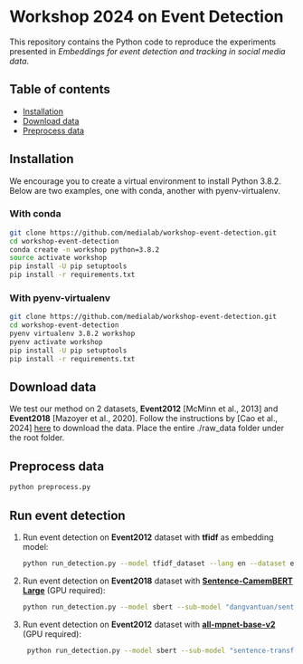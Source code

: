 # Workshop 2024 on Event Detection
This repository contains the Python code to reproduce the experiments presented in *Embeddings for event detection and tracking in social media data*.

## Table of contents
- [Installation](#installation)
- [Download data](#download-data)
- [Preprocess data](#preprocess-data)

## Installation

We encourage you to create a virtual environment to install Python 3.8.2. Below are two examples, one with conda, another with pyenv-virtualenv.

### With conda
```bash
git clone https://github.com/medialab/workshop-event-detection.git
cd workshop-event-detection
conda create -n workshop python=3.8.2
source activate workshop
pip install -U pip setuptools
pip install -r requirements.txt
```

### With pyenv-virtualenv
```bash
git clone https://github.com/medialab/workshop-event-detection.git
cd workshop-event-detection
pyenv virtualenv 3.8.2 workshop
pyenv activate workshop
pip install -U pip setuptools
pip install -r requirements.txt
```

## Download data
We test our method on 2 datasets, **Event2012** [McMinn et al., 2013] and **Event2018** [Mazoyer et al., 2020]. Follow the instructions by [Cao et al., 2024] [here](https://github.com/SELGroup/HISEvent?tab=readme-ov-file#to-run-hisevent) to download the data. Place the entire ./raw_data folder under the root folder.

## Preprocess data
```bash
python preprocess.py
```

## Run event detection
1. Run event detection on **Event2012** dataset with **tfidf** as embedding model:
   ```bash
   python run_detection.py --model tfidf_dataset --lang en --dataset event2012.tsv
   ```
2. Run event detection on **Event2018** dataset with
   **[Sentence-CamemBERT Large](https://huggingface.co/dangvantuan/sentence-camembert-large)** (GPU required):
    ```bash
    python run_detection.py --model sbert --sub-model "dangvantuan/sentence-camembert-large" --lang fr --dataset event2018.tsv
    ```
3. Run event detection on **Event2012** dataset with **[all-mpnet-base-v2](https://huggingface.co/sentence-transformers/all-mpnet-base-v2)** (GPU required):
   ```bash
    python run_detection.py --model sbert --sub-model "sentence-transformers/all-mpnet-base-v2" --lang en --dataset event2012.tsv
    ```